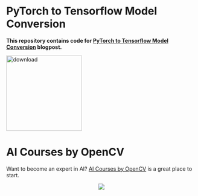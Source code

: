 # PyTorch to Tensorflow Model Conversion

**This repository contains code for [PyTorch to Tensorflow Model Conversion](https://www.learnopencv.com/pytorch-to-tensorflow-model-conversion/) blogpost.**

[<img src="https://learnopencv.com/wp-content/uploads/2022/07/download-button-e1657285155454.png" alt="download" width="200">](https://www.dropbox.com/sh/lolkdtslceh9s0b/AADjjYHnHlbaF6Vmp6lxn1Dsa?dl=1)

# AI Courses by OpenCV

Want to become an expert in AI? [AI Courses by OpenCV](https://opencv.org/courses/) is a great place to start.

<a href="https://opencv.org/courses/">
<p align="center">
<img src="https://www.learnopencv.com/wp-content/uploads/2020/04/AI-Courses-By-OpenCV-Github.png">
</p>
</a>
